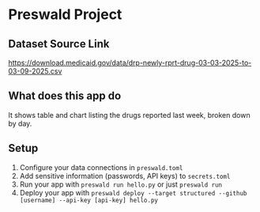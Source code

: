 # Preswald Project

## Dataset Source Link
https://download.medicaid.gov/data/drp-newly-rprt-drug-03-03-2025-to-03-09-2025.csv

## What does this app do
It shows table and chart listing the drugs reported last week, broken down by day.

## Setup
1. Configure your data connections in `preswald.toml`
2. Add sensitive information (passwords, API keys) to `secrets.toml`
3. Run your app with `preswald run hello.py` or just `preswald run`
4. Deploy your app with `preswald deploy --target structured --github [username] --api-key [api-key] hello.py`
